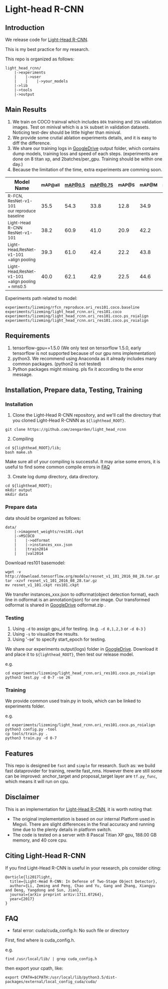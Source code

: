 # Light-head R-CNN


## Introduction
We release code for [Light-Head R-CNN](https://arxiv.org/abs/1711.07264). 



This is my best practice for my research. 

This repo is organized as follows:

```
light_head_rcnn/
    |->experiments
    |    |->user
    |    |    |->your_models
    |->lib       
    |->tools
    |->output
```

## Main Results
1. We train on COCO trainval which includes `80k` training and `35k` validation images. Test on minival which is a `5k` subset in validation datasets. Noticing test-dev should be little higher than minival.
2. We provide some crutial ablation experiments details, and it is easy to diff the difference.
3. We share our training logs in [GoogleDrive](https://drive.google.com/open?id=1-Mqj385d_1t4wcmhl25TZO1g-uw5X-xK) output folder, which contains dump models, training loss and speed of each steps. (experiments are done on 8 titan xp, and 2batches/per_gpu. Training should be within one day.)
4. Because the limitation of the time, extra experiments are comming soon.

|         Model Name                                               |<sub>mAP@all</sub>|<sub>mAP@0.5</sub>|<sub>mAP@0.75</sub>|<sub>mAP@S</sub>|<sub>mAP@M</sub>|<sub>mAP@L</sub>| 
|-------------------------------------------------------------     |------------------|------------------|---------          |-------         |-------         |-------         |   
|<sub>R-FCN, ResNet-v1-101 </br> our reproduce baseline</sub>      | 35.5             | 54.3             |   33.8            | 12.8           | 34.9           | 46.1           |   
|<sub>Light-Head R-CNN </br> ResNet-v1-101</sub>                   | 38.2             | 60.9             |   41.0            | 20.9           | 42.2           | 52.8           |   
|<sub>Light-Head,ResNet-v1-101 </br> +align pooling </sub>         | 39.3             | 61.0             |   42.4            | 22.2           | 43.8           | 53.2           |   
|<sub>Light-Head,ResNet-v1-101 </br> +align pooling  + nms0.5</sub>| 40.0             | 62.1             |   42.9            | 22.5           | 44.6           | 54.0           |  

Experiments path related to model:

```
experiments/lizeming/rfcn_reproduce.ori_res101.coco.baseline
experiments/lizeming/light_head_rcnn.ori_res101.coco 
experiments/lizeming/light_head_rcnn.ori_res101.coco.ps_roialign
experiments/lizeming/light_head_rcnn.ori_res101.coco.ps_roialign
```

## Requirements
1. tensorflow-gpu==1.5.0  (We only test on tensorflow 1.5.0, early tensorflow is not supported because of our gpu nms implementation)
2. python3. We recommend using Anaconda as it already includes many common packages. (python2 is not tested)
3. Python packages might missing. pls fix it according to the error message.

## Installation, Prepare data, Testing, Training
### Installation
1. Clone the Light-Head R-CNN repository, and we'll call the directory that you cloned Light-Head R-CNNN as `${lighthead_ROOT}`.

```
git clone https://github.com/zengarden/light_head_rcnn
``` 

2. Compiling

```
cd ${lighthead_ROOT}/lib;
bash make.sh
``` 

Make sure all of your compiling is successful. It may arise some errors, it is useful to find some common compile errors in [FAQ](##FAQ)

3. Create log dump directory, data directory. 

```
cd ${lighthead_ROOT};
mkdir output
mkdir data
``` 

### Prepare data
data should be organized as follows:

```
data/
    |->imagenet_weights/res101.ckpt
    |->MSCOCO
    |    |->odformat
    |    |->instances_xxx.json
    |    |train2014
    |    |val2014
```
Download res101 basemodel:

```
wget -v http://download.tensorflow.org/models/resnet_v1_101_2016_08_28.tar.gz
tar -xzvf resnet_v1_101_2016_08_28.tar.gz
mv resnet_v1_101.ckpt res101.ckpt
``` 

We transfer instances_xxx.json to odformat(object detection format), each line in odformat is an annotation(json) for one image. Our transformed odformat is  shared in [GoogleDrive](https://drive.google.com/open?id=1-Mqj385d_1t4wcmhl25TZO1g-uw5X-xK) odformat.zip .
### Testing

1. Using `-d` to assign gpu_id for testing. (e.g.  `-d 0,1,2,3`   or `-d 0-3` )
2. Using `-s` to visualize the results. 
3. Using '-se' to specify start_epoch for testing.

We share our experiments output(logs) folder in [GoogleDrive](https://drive.google.com/open?id=1-Mqj385d_1t4wcmhl25TZO1g-uw5X-xK). Download it and place it to `${lighthead_ROOT}`, then test our release model.

e.g.

```
cd experiments/lizeming/light_head_rcnn.ori_res101.coco.ps_roialign
python3 test.py -d 0-7 -se 26
``` 

### Training

We provide common used train.py in tools, which can be linked to experiments folder.

e.g.
```
cd experiments/lizeming/light_head_rcnn.ori_res101.coco.ps_roialign
python3 config.py -tool
cp tools/train.py .
python3 train.py -d 0-7
``` 

## Features 
 
This repo is designed be `fast` and `simple` for research. Such as: we build fast dataprovider for training, rewrite fast_nms. However there are still some can be improved: anchor_target and proposal_target layer are `tf.py_func`, which means it will run on cpu. 

## Disclaimer
This is an implementation for [Light-Head R-CNN](https://arxiv.org/abs/1711.07264), it is worth noting that:

* The original implementation is based on our internal Platform used in Megvii. There are slight differences in the final accuracy and running time due to the plenty details in platform switch.
* The code is tested on a server with 8 Pascal Titian XP gpu, 188.00 GB memory, and 40 core cpu.


## Citing Light-Head R-CNN

If you find Light-Head R-CNN is useful in your research, pls consider citing:

```
@article{li2017light,
  title={Light-Head R-CNN: In Defense of Two-Stage Object Detector},
  author={Li, Zeming and Peng, Chao and Yu, Gang and Zhang, Xiangyu and Deng, Yangdong and Sun, Jian},
  journal={arXiv preprint arXiv:1711.07264},
  year={2017}
}
```

## FAQ

* fatal error: cuda/cuda_config.h: No such file or directory

First, find where is cuda_config.h.

e.g.

```
find /usr/local/lib/ | grep cuda_config.h
```

then export your cpath, like:

```
export CPATH=$CPATH:/usr/local/lib/python3.5/dist-packages/external/local_config_cuda/cuda/
```
